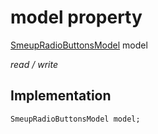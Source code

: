 


# model property






[SmeupRadioButtonsModel](../../smeup_models_widgets_smeup_radio_buttons_model/SmeupRadioButtonsModel-class.md) model
  
_read / write_






## Implementation

```dart
SmeupRadioButtonsModel model;


```








